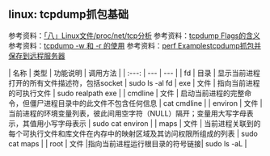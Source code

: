 ## linux: tcpdump抓包基础

参考资料：[「八」Linux文件/proc/net/tcp分析](https://guanjunjian.github.io/2017/11/09/study-8-proc-net-tcp-analysis/)
参考资料：[tcpdump Flags的含义](https://blog.csdn.net/weixin_34401479/article/details/93080413)
参考资料：[tcpdump -w 和 -r 的使用](https://blog.csdn.net/weixin_33963189/article/details/86366114)
参考资料：[perf Examplestcpdump抓包并保存到远程服务器](https://blog.csdn.net/liweigao01/article/details/95316760)



| 名称 | 类型 | 功能说明 | 调用方法 |
| :---: | --- | --- |
| fd | 目录 | 显示当前进程打开的所有文件描述符，包括socket | sudo ls -al fd 
| exe | 文件 | 指向当前进程的可执行文件 | sudo realpath exe |
| cmdline | 文件 | 启动当前进程的完整命令，但僵尸进程目录中的此文件不包含任何信息 | cat cmdline |
| environ | 文件 | 当前进程的环境变量列表，彼此间用空字符（NULL）隔开；变量用大写字母表示，其值用小写字母表示 | sudo cat environ |
| maps | 文件 | 当前进程关联到的每个可执行文件和库文件在内存中的映射区域及其访问权限所组成的列表 | sudo cat maps |
| root | 文件 |指向当前进程运行根目录的符号链接| sudo ls -aL |




